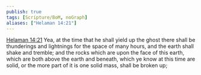 ```yaml
---
publish: true
tags: [Scripture/BoM, noGraph]
aliases: ["Helaman 14:21"]
---
```

[Helaman 14:21](https://churchofjesuschrist.org/study/scriptures/bofm/hel/14?lang=eng&id=p21#p21) Yea, at the time that he shall yield up the ghost there shall be thunderings and lightnings for the space of many hours, and the earth shall shake and tremble; and the rocks which are upon the face of this earth, which are both above the earth and beneath, which ye know at this time are solid, or the more part of it is one solid mass, shall be broken up;
